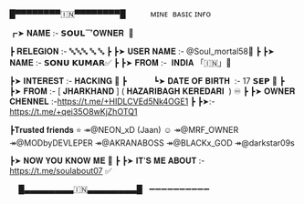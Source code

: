 █▀▀▀▀▀▀▀▀🇮🇳▀▀▀▀▀▀▀▀█ 
          ᴍɪɴᴇ  ʙᴀsɪᴄ ɪɴғᴏ 

┏➤ 𝐍𝐀𝐌𝐄 :- 𝗦𝗢𝗨𝗟乛𝐎𝐖𝐍𝐄𝐑  🔰

┣ 𝐑𝐄𝐋𝐄𝐆𝐈𝐎𝐍 :- 🔤🔤🔤 🔤 🔤
┣
┣➤ 𝐔𝐒𝐄𝐑 𝐍𝐀𝐌𝐄 :- @Soul_mortal58👑
┣ 
┣➤ 𝐍𝐀𝐌𝐄 :- 𝗦𝗢𝗡𝗨 𝗞𝗨𝗠𝗔𝗥✅
┣
┣➤ 𝐅𝐑𝐎𝐌 :-  𝐈𝐍𝐃𝐈𝐀 「🇮🇳」💟

┣➤ 𝐈𝐍𝐓𝐄𝐑𝐄𝐒𝐓 :- 𝐇𝐀𝐂𝐊𝐈𝐍𝐆 🪩
┣            
┗➤ 𝐃𝐀𝐓𝐄 𝐎𝐅 𝐁𝐈𝐑𝐓𝐇  :- 17 𝗦𝗘𝗣 👑
┣
┣➤ 𝐅𝐑𝐎𝐌 :- [ 𝐉𝐇𝐀𝐑𝐊𝐇𝐀𝐍𝐃 ] ( 𝐇𝐀𝐙𝐀𝐑𝐈𝐁𝐀𝐆𝐇 𝐊𝐄𝐑𝐄𝐃𝐀𝐑𝐈   ) ♾
┣
┣➤ 𝐎𝐖𝐍𝐄𝐑 𝐂𝐇𝐄𝐍𝐍𝐄𝐋 :-https://t.me/+HIDLCVEd5Nk4OGE1
┣
┣➤:- https://t.me/+qei35O8wKjZhOTQ1

┣𝐓𝐫𝐮𝐬𝐭𝐞𝐝 𝐟𝐫𝐢𝐞𝐧𝐝𝐬 ⭐️
↠@NEON_xD (Jaan) ☺️ 
↠@MRF_OWNER
↠@MODbyDEVLEPER
↠@AKRANABOSS
↠@BLACKx_GOD
↠@darkstar09s


┣➤ 𝐍𝐎𝐖 𝐘𝐎𝐔 𝐊𝐍𝐎𝐖 𝐌𝐄 🦢
┣
┣➤ 𝐈𝐓'𝐒 𝐌𝐄 𝐀𝐁𝐎𝐔𝐓 :- https://t.me/soulabout07 ✅

    █▃▃▃▃▃▃▃▃🇮🇳▃▃▃▃▃▃▃▃█
    ➖➖➖➖➖➖➖➖➖➖
    
